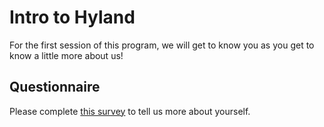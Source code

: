 # Intro to Hyland
For the first session of this program, we will get to know you as you get to know a little more about us!

## Questionnaire
Please complete [this survey](https://forms.gle/aErAxixc21dv8mpK8) to tell us more about yourself.